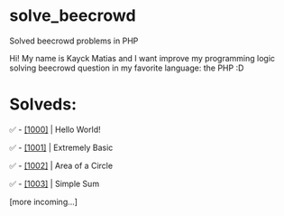 # solve_beecrowd
Solved beecrowd problems in PHP

Hi! My name is Kayck Matias and I want improve my programming logic solving beecrowd question in my favorite language: the PHP :D

# Solveds:

✅ - [[1000]](https://github.com/KayckMatias/solve_beecrowd/blob/main/Beginner/1000.php) | Hello World!

✅ - [[1001]](https://github.com/KayckMatias/solve_beecrowd/blob/main/Beginner/1001.php) | Extremely Basic

✅ - [[1002]](https://github.com/KayckMatias/solve_beecrowd/blob/main/Beginner/1002.php) | Area of a Circle

✅ - [[1003]](https://github.com/KayckMatias/solve_beecrowd/blob/main/Beginner/1003.php) | Simple Sum

[more incoming...]